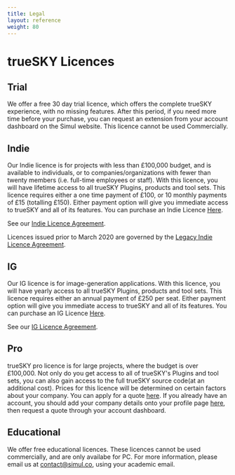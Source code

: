 ```yaml
---
title: Legal
layout: reference
weight: 80
---
```






trueSKY Licences
==============

Trial
------------
We offer a free 30 day trial licence, which offers the complete trueSKY experience, with no missing features. After this period, if you need more time before your purchase, you can request an extension from your account dashboard on the Simul website. This licence cannot be used Commercially.


Indie
-------------
Our Indie licence is for projects with less than £100,000 budget, and is available to individuals, or to companies/organizations with fewer than twenty members (i.e. full-time employees or staff). With this licence, you will have lifetime access to all trueSKY Plugins, products and tool sets. This licence requires either a one time payment of £100, or 10 monthly payments of £15 (totalling £150). Either payment option will give you immediate access to trueSKY and all of its features. You can purchase an Indie Licence [Here](https://simul.co/pricing/).

See our [Indie Licence Agreement](iula.html).

Licences issued prior to March 2020 are governed by the [Legacy Indie Licence Agreement](iula-to-02-20.html).

IG
-------------
Our IG licence is for image-generation applications. With this licence, you will have yearly access to all trueSKY Plugins, products and tool sets. This licence requires either an annual payment of £250 per seat. Either payment option will give you immediate access to trueSKY and all of its features. You can purchase an IG Licence [Here](https://simul.co/pricing/).

See our [IG Licence Agreement](ig-ula.html).

Pro
---------------
trueSKY pro licence is for large projects, where the budget is over £100,000. Not only do you get access to all of trueSKY's Plugins and tool sets, you can also gain access to the full trueSKY source code(at an additional cost). Prices for this licence will be determined on certain factors about your company. You can apply for a quote [here](https://simul.co/truesky-pro/pricing/). If you already have an account, you should add your company details onto your profile page [here](https://simul.co/account/company), then request a quote through your account dashboard.


Educational
-------------------
We offer free educational licences. These licences cannot be used commercially, and are only availabe for PC. For more information, please email us at [contact@simul.co](mailto:contact@simul.co), using your academic email.
